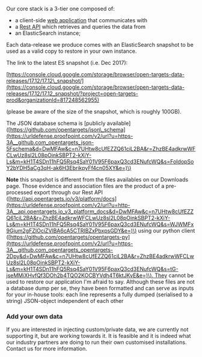 Our core stack is a 3-tier one composed of:

* a client-side [web application](https://github.com/opentargets/webapp) that communicates with 
* a [Rest API](https://github.com/opentargets/rest_api) which retrieves and queries the data from 
* an ElasticSearch instance; 

Each data-release we produce comes with an ElasticSearch snapshot to be used as a valid copy to restore in your own instance. 

The link to the latest ES snapshot \(i.e. Dec 2017\):

[https://console.cloud.google.com/storage/browser/open-targets-data-releases/17.12/17.12\_snapshot/](https://console.cloud.google.com/storage/browser/open-targets-data-releases/17.12/17.12_snapshot/?project=open-targets-prod&organizationId=817248562955)

\(please be aware of the size of the snapshot, which is roughly 100GB\). 

The JSON database schema is \[publicly available\]\([https://github.com/opentargets/json\_schema](https://urldefense.proofpoint.com/v2/url?u=https-3A__github.com_opentargets_json-5Fschema&d=DwMFAw&c=n7UHtw8cUfEZZQ61ciL2BA&r=ZhzBE4adkrwWFCLwUz8sl2L08pOinkSBPT2-kXiY-Ls&m=kH1T4SDn11hFQ5Rsq4SaY01V95F6paxQ3cd3ENufcWQ&s=FoIdopSoY2bYDH5aCg3qH-ak6H3EbrikpyFf4cn05XY&e=)\) 

**Note** this snapshot is different from the files availables on our Downloads page. Those evidence and association files are the product of a pre-processed export through our Rest API \([http://api.opentargets.io/v3/platform/docs](https://urldefense.proofpoint.com/v2/url?u=http-3A__api.opentargets.io_v3_platform_docs&d=DwMFAw&c=n7UHtw8cUfEZZQ61ciL2BA&r=ZhzBE4adkrwWFCLwUz8sl2L08pOinkSBPT2-kXiY-Ls&m=kH1T4SDn11hFQ5Rsq4SaY01V95F6paxQ3cd3ENufcWQ&s=WJWMFx9Gjum2gFZIOciZVlBA6cA5CTRIBZxPbxpsGDY&e=)\) using our python client \([https://github.com/opentargets/opentargets-py](https://urldefense.proofpoint.com/v2/url?u=https-3A__github.com_opentargets_opentargets-2Dpy&d=DwMFAw&c=n7UHtw8cUfEZZQ61ciL2BA&r=ZhzBE4adkrwWFCLwUz8sl2L08pOinkSBPT2-kXiY-Ls&m=kH1T4SDn11hFQ5Rsq4SaY01V95F6paxQ3cd3ENufcWQ&s=tG-jseMMiXHvfQf3DOh2b4TQO2KOCBYVdh4T6ktJKvE&e=)\). They cannot be used to restore our application I'm afraid to say. Although these files are not a database dump per se, they have been formatted and can serve as inputs for your in-house tools: each line represents a fully dumped \(serialised to a string\) JSON-object independent of each other

### Add your own data

If you are interested in injecting custom/private data, we are currently not supporting it, but are working towards it. It is feasible and it is indeed what our industry partners are doing to run their own customised installations. Contact us for more information.

  
  


  




